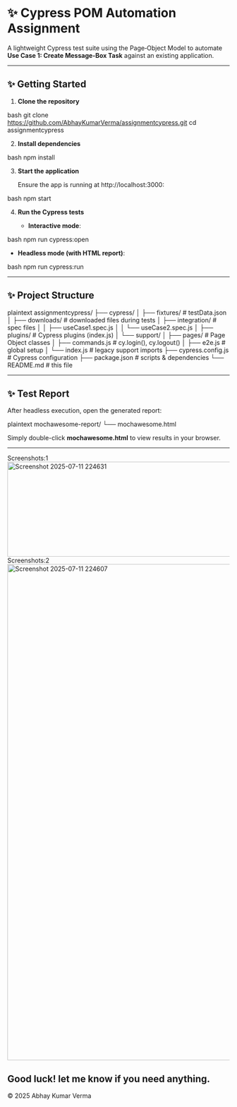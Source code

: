# ✨ Cypress POM Automation Assignment

A lightweight Cypress test suite using the Page‑Object Model to automate **Use Case 1: Create Message‑Box Task** against an existing application.

---

## ✨ Getting Started

1. **Clone the repository**

   
bash
   git clone https://github.com/AbhayKumarVerma/assignmentcypress.git
   cd assignmentcypress


2. **Install dependencies**

   
bash
   npm install


3. **Start the application**

   Ensure the app is running at http://localhost:3000:

   
bash
   npm start


4. **Run the Cypress tests**

   * **Interactive mode**:

     
bash
     npm run cypress:open


   * **Headless mode (with HTML report)**:

     
bash
     npm run cypress:run


---

## ✨ Project Structure

plaintext
assignmentcypress/
├── cypress/
│   ├── fixtures/           # testData.json
│   ├── downloads/          # downloaded files during tests
│   ├── integration/        # spec files
│   │   ├── useCase1.spec.js
│   │   └── useCase2.spec.js
│   ├── plugins/            # Cypress plugins (index.js)
│   └── support/
│       ├── pages/          # Page Object classes
│       ├── commands.js     # cy.login(), cy.logout()
│       ├── e2e.js          # global setup
│       └── index.js        # legacy support imports
├── cypress.config.js       # Cypress configuration
├── package.json            # scripts & dependencies
└── README.md               # this file


---

## ✨ Test Report

After headless execution, open the generated report:

plaintext
mochawesome-report/
└── mochawesome.html


Simply double-click **mochawesome.html** to view results in your browser.

---
Screenshots:1
<img width="1036" height="215" alt="Screenshot 2025-07-11 224631" src="https://github.com/user-attachments/assets/6cdbd54c-4e0e-49e2-a574-0bbd44b55a4a" />
Screenshots:2
<img width="1855" height="1125" alt="Screenshot 2025-07-11 224607" src="https://github.com/user-attachments/assets/87c59a9a-4cb0-4106-be23-0892a9b8549a" />

Good luck! let me know if you need anything.
---
© 2025 Abhay Kumar Verma
